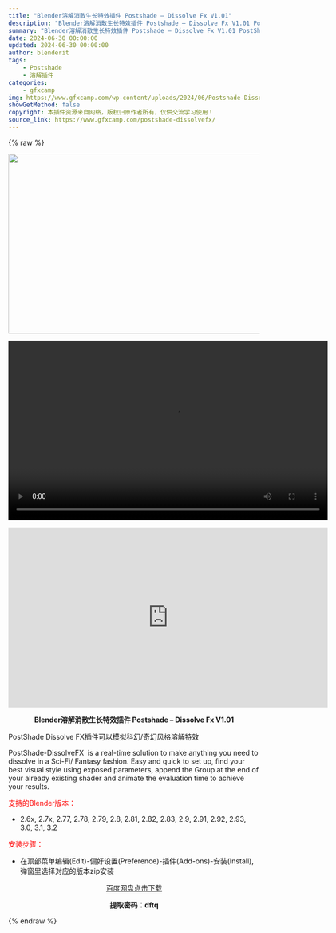 ```yaml
---
title: "Blender溶解消散生长特效插件 Postshade – Dissolve Fx V1.01"
description: "Blender溶解消散生长特效插件 Postshade – Dissolve Fx V1.01 PostShade Dissolve FX插件可以模拟科幻/奇幻风格溶解特效 PostSha..."
summary: "Blender溶解消散生长特效插件 Postshade – Dissolve Fx V1.01 PostShade Dissolve FX插件可以模拟科幻/奇幻风格溶解特效 PostSha..."
date: 2024-06-30 00:00:00
updated: 2024-06-30 00:00:00
author: blenderit
tags: 
    - Postshade
    - 溶解插件
categories:
    - gfxcamp
img: https://www.gfxcamp.com/wp-content/uploads/2024/06/Postshade-Dissolve-Fx.jpg
showGetMethod: false
copyright: 本插件资源来自网络，版权归原作者所有，仅供交流学习使用！
source_link: https://www.gfxcamp.com/postshade-dissolvefx/
---
```


{% raw %}
<div><p><img decoding="async" class="aligncenter size-full wp-image-122413" src="https://www.gfxcamp.com/wp-content/uploads/2024/06/Postshade-Dissolve-Fx.jpg" data-src="https://www.gfxcamp.com/wp-content/uploads/2024/06/Postshade-Dissolve-Fx.jpg" alt="" width="640" height="360" data-srcset="https://www.gfxcamp.com/wp-content/uploads/2024/06/Postshade-Dissolve-Fx.jpg 640w, https://www.gfxcamp.com/wp-content/uploads/2024/06/Postshade-Dissolve-Fx-150x84.jpg 150w" data-sizes="(max-width: 640px) 100vw, 640px"><br>
</p><center><div style="width: 640px;" class="wp-video"><!--[if lt IE 9]><script>document.createElement('video');</script><![endif]-->
<video class="wp-video-shortcode" id="video-122412-1" width="640" height="360" preload="true" controls="controls"><source type="video/mp4" src="http://cloud.video.taobao.com/play/u/null/p/1/e/6/t/1/470277418302.mp4?_=1"></source><a href="http://cloud.video.taobao.com/play/u/null/p/1/e/6/t/1/470277418302.mp4">http://cloud.video.taobao.com/play/u/null/p/1/e/6/t/1/470277418302.mp4</a></video></div></center><p style="text-align: center;"><iframe loading="lazy" src="https://player.youku.com/embed/XNjQwMjQ5MzE3Mg==" width="640" height="360" frameborder="0" allowfullscreen="allowfullscreen" data-mce-fragment="1"></iframe></p><p style="text-align: center;"><strong>Blender溶解消散生长特效插件 Postshade – Dissolve Fx V1.01</strong></p><p>PostShade Dissolve FX插件可以模拟科幻/奇幻风格溶解特效</p><p>PostShade-DissolveFX  is a real-time solution to make anything you need to dissolve in a Sci-Fi/ Fantasy fashion. Easy and quick to set up, find your best visual style using exposed parameters, append the Group at the end of your already existing shader and animate the evaluation time to achieve your results.</p><p style="text-align: left;"><span style="color: #ff0000;">支持的Blender版本：</span></p><ul>
<li style="text-align: left;">2.6x, 2.7x, 2.77, 2.78, 2.79, 2.8, 2.81, 2.82, 2.83, 2.9, 2.91, 2.92, 2.93, 3.0, 3.1, 3.2</li>
</ul><p><span style="color: #ff0000;">安装步骤：</span></p><ul>
<li>在顶部菜单编辑(Edit)-偏好设置(Preference)-插件(Add-ons)-安装(Install),弹窗里选择对应的版本zip安装</li>
</ul><p style="text-align: center;"><a class="maxbutton-3 maxbutton maxbutton-baidu" target="_blank" rel="noopener" href="https://pan.baidu.com/s/1vprUYqIqlZkZp9Ff9WKD1w?pwd=dftq"><span class="mb-text">百度网盘点击下载</span></a></p><p style="text-align: center;"><strong>提取密码：dftq</strong></p></div>
<div style="display: none">gfxcamp</div>
{% endraw %}